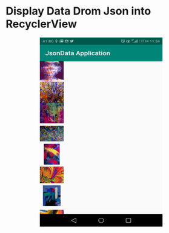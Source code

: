 # Display Data Drom Json into RecyclerView


<p align="center">
   <img src="images/JsonData_Images_App.jpg" width="324" height="500" ></img>
</p>   
